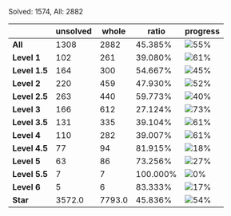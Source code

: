 Solved: 1574, All: 2882

| |unsolved|whole|ratio|progress|
|----|----|----|----|----|
|**All**| 1308 | 2882 | 45.385%| ![55%](https://progress-bar.dev/55?title=All) |
|**Level 1**| 102 | 261 | 39.080%| ![61%](https://progress-bar.dev/61?title=Level+1++)|
|**Level 1.5**| 164 | 300 | 54.667%| ![45%](https://progress-bar.dev/45?title=Level+1.5)|
|**Level 2**| 220 | 459 | 47.930%| ![52%](https://progress-bar.dev/52?title=Level+2++)|
|**Level 2.5**| 263 | 440 | 59.773%| ![40%](https://progress-bar.dev/40?title=Level+2.5)|
|**Level 3**| 166 | 612 | 27.124%| ![73%](https://progress-bar.dev/73?title=Level+3++)|
|**Level 3.5**| 131 | 335 | 39.104%| ![61%](https://progress-bar.dev/61?title=Level+3.5)|
|**Level 4**| 110 | 282 | 39.007%| ![61%](https://progress-bar.dev/61?title=Level+4++)|
|**Level 4.5**| 77 | 94 | 81.915%| ![18%](https://progress-bar.dev/18?title=Level+4.5)|
|**Level 5**| 63 | 86 | 73.256%| ![27%](https://progress-bar.dev/27?title=Level+5++)|
|**Level 5.5**| 7 | 7 | 100.000%| ![0%](https://progress-bar.dev/0?title=Level+5.5)|
|**Level 6**| 5 | 6 | 83.333%| ![17%](https://progress-bar.dev/17?title=Level+6++)|
|**Star**|3572.0 | 7793.0 |45.836%| ![54%](https://progress-bar.dev/54?title=Star) |
